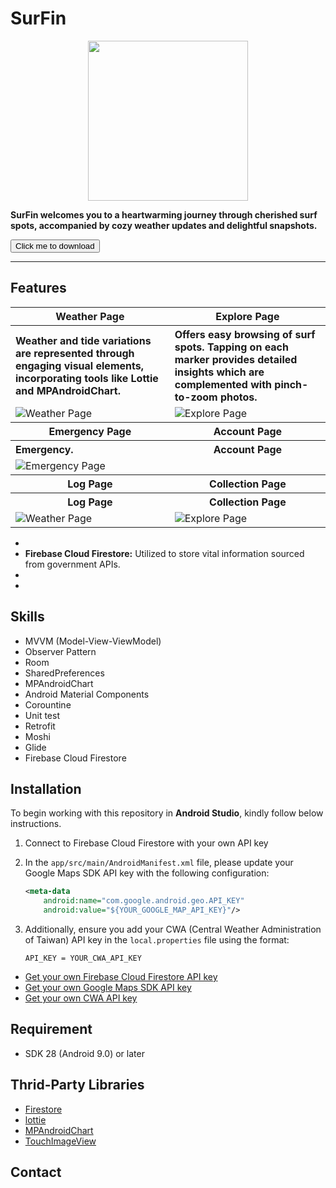 # SurFin

<p align="center">
<img src="img_ref/surfin_square.png" width="256" height="256"/>
</p>

<p>
  <b>
SurFin welcomes you to a heartwarming journey through cherished surf spots, accompanied by cozy weather updates and delightful snapshots.  </b> 

<p><a href="https://drive.google.com/file/d/1fNcjAQN6MoF56KwMzYYFkQtj4jvAloU_/view?usp=share_link">
<button >
      Click me to download
    </button>
</a></p>


---

## Features

<table>
  <tr>
     <th>Weather Page</th>
     <th>Explore Page</th>
  </tr> 
  <tr>
     <th align="left">Weather and tide variations are represented through engaging visual elements, incorporating tools like Lottie and MPAndroidChart.</th>
     <th align="left">Offers easy browsing of surf spots. Tapping on each marker provides detailed insights which are complemented with pinch-to-zoom photos.</th>
  </tr>

  <tr>
    <td>
           <img src="img_ref/RecordWeather.gif" style="max-width: 100%; height: auto;"  alt="Weather Page">
   </td>
   <td>
           <img src="img_ref/RecordExplore.gif"  style="max-width: 100%; height: auto;" alt="Explore Page">
   </td>

   <tr>
     <th>Emergency Page</th>
     <th>Account Page</th>
  </tr> 
   <tr>
     <th align="left">Emergency.</th>
     <th>Account Page</th>
  </tr>
   <td>
           <img src="img_ref/RecordEmergency.png" style="max-width: 200%; height: auto;"  alt="Emergency Page">
   </td>
  </tr>

 <tr>
     <th>Log Page</th>
     <th>Collection Page</th>
  </tr> 

   <tr>
     <th>Log Page</th>
     <th>Collection Page</th>
  </tr>
    <tr>
    <td>
           <img src="img_ref/RecordWeather.gif" style="max-width: 100%; height: auto;"  alt="Weather Page">
   </td>
   <td>
           <img src="img_ref/RecordExplore.gif"  style="max-width: 100%; height: auto;" alt="Explore Page">
   </td>

 </table>


- 
- **Firebase Cloud Firestore:** Utilized to store vital information sourced from government APIs.
- 
- 


## Skills

- MVVM (Model-View-ViewModel)
- Observer Pattern
- Room
- SharedPreferences
- MPAndroidChart
- Android Material Components
- Corountine
- Unit test
- Retrofit
- Moshi
- Glide
- Firebase Cloud Firestore





## Installation

To begin working with this repository in **Android Studio**, kindly follow below instructions.

1. Connect to Firebase Cloud Firestore with your own API key

2. In the `app/src/main/AndroidManifest.xml` file, please update your Google Maps SDK API key with the following configuration:

    ```xml
    <meta-data
        android:name="com.google.android.geo.API_KEY"
        android:value="${YOUR_GOOGLE_MAP_API_KEY}"/>
    ```

3. Additionally, ensure you add your CWA (Central Weather Administration of Taiwan) API key in the `local.properties` file using the format:

    ```
    API_KEY = YOUR_CWA_API_KEY
    ```

- [Get your own Firebase Cloud Firestore API key](https://console.firebase.google.com/u/0/)<br>
- [Get your own Google Maps SDK API key](https://developers.google.com/maps?hl=zh-tw)<br>
- [Get your own CWA API key](https://opendata.cwa.gov.tw/userLogin)<br>


## Requirement

- SDK 28 (Android 9.0) or later


## Thrid-Party Libraries
- [Firestore](https://firebase.google.com/products/firestore?gclid=Cj0KCQiA-qGNBhD3ARIsAO_o7ynVqh2xVTgG6WIKFSfdCN4x9lHJrit2kdCT99IfZPNxPPbbtPHr6qsaAv4lEALw_wcB&gclsrc=aw.ds)
- [lottie](https://lottiefiles.com)
- [MPAndroidChart](https://github.com/PhilJay/MPAndroidChart)
- [TouchImageView](https://github.com/MikeOrtiz/TouchImageView)


## Contact

